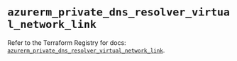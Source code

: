# `azurerm_private_dns_resolver_virtual_network_link`

Refer to the Terraform Registry for docs: [`azurerm_private_dns_resolver_virtual_network_link`](https://registry.terraform.io/providers/hashicorp/azurerm/4.9.0/docs/resources/private_dns_resolver_virtual_network_link).
